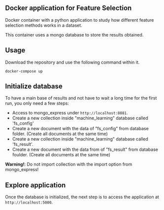 ## Docker application for Feature Selection

Docker container with a python application to study how different feature selection methods works in a dataset.

This container uses a mongo database to store the results obtained.

## Usage

Download the repository and use the following command within it.

```
docker-compose up
```

## Initialize database

To have a main base of results and not have to wait a long time for the first run, you only need a few steps:

- Access to mongo_express under `http://localhost:8081`.
- Create a new collection inside "machine_learning" database called 'fs_config'
- Create a new document with the data of "fs_config" from database folder. (Create all documents at the same time)
- Create a new collection inside "machine_learning" database called 'fs_result'. 
- Create a new document with the data from of "fs_result" from database foulder. (Create all documents at the same time)

**Warning!**: Do not import collection with the import option from mongo_express!

## Explore application

Once the database is initialized, the next step is to access the application at `http://localhost:5000`.





